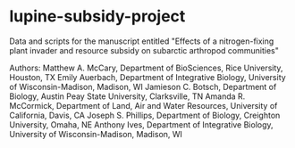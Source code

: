 # lupine-subsidy-project

Data and scripts for the manuscript entitled "Effects of a nitrogen-fixing plant invader and resource subsidy on subarctic arthropod communities"

Authors:
Matthew A. McCary, Department of BioSciences, Rice University, Houston, TX 
Emily Auerbach, Department of Integrative Biology, University of Wisconsin-Madison, Madison, WI
Jamieson C. Botsch, Department of Biology, Austin Peay State University, Clarksville, TN
Amanda R. McCormick, Department of Land, Air and Water Resources, University of California, Davis, CA
Joseph S. Phillips, Department of Biology, Creighton University, Omaha, NE
Anthony Ives, Department of Integrative Biology, University of Wisconsin-Madison, Madison, WI

